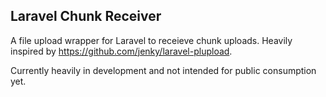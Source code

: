 ##  Laravel Chunk Receiver

A file upload wrapper for Laravel to receieve chunk uploads. Heavily inspired by https://github.com/jenky/laravel-plupload.

Currently heavily in development and not intended for public consumption yet.
